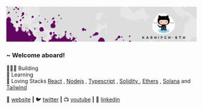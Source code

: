 [![bg][banner]][website]

### ~ Welcome aboard!

👨🏼‍💻 Building   
🧠 Learning <br/>
💜 Loving Stacks [React][react] , [Nodejs][nodejs] , [Typescript][typescript] , [Solidity ][Solidity] , [Ethers][ethers] , [Solana][solana] and [Tailwind][tailwind]  

🏡 [website][website] **|** 
🐦 [twitter][twitter] **|** 
📺 [youtube][youtube] **|** 
👔 [linkedin][linkedin]

[banner]: https://github.com/KashifCh-eth/KashifCh-eth/blob/4cbded1f5a078f9e92b9749f43a7fe7a6fadf594/KashifCh.gif
[Solidity]: https://soliditylang.org/
[nodejs]: https://nodejs.org/en
[solana]:https://solana.com/
[typescript]: https://www.typescriptlang.org
[react]: http://reactjs.org
[ethers]: https://docs.ethers.org/v5/
[tailwind]: https://tailwindcss.com
[website]:  https://kashifsattar.me/
[twitter]: https://twitter.com/k_ashi0
[youtube]: https://www.youtube.com/channel/UCTV-ublGmEHqhX3n3RLiRJw
[linkedin]: https://www.linkedin.com/in/kashif-choudary/
 
